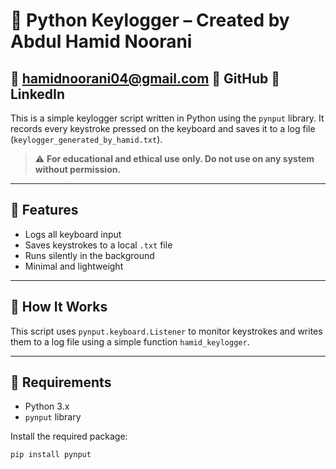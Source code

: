 
# 🔑 Python Keylogger – Created by Abdul Hamid Noorani

## 📧 hamidnoorani04@gmail.com 🔗 GitHub 🔗 LinkedIn

This is a simple keylogger script written in Python using the `pynput` library. It records every keystroke pressed on the keyboard and saves it to a log file (`keylogger_generated_by_hamid.txt`).

> ⚠️ **For educational and ethical use only. Do not use on any system without permission.**

---

## 📜 Features

- Logs all keyboard input
- Saves keystrokes to a local `.txt` file
- Runs silently in the background
- Minimal and lightweight

---

## 🧠 How It Works

This script uses `pynput.keyboard.Listener` to monitor keystrokes and writes them to a log file using a simple function `hamid_keylogger`.

---

## 🧰 Requirements

- Python 3.x
- `pynput` library

Install the required package:
```bash
pip install pynput

